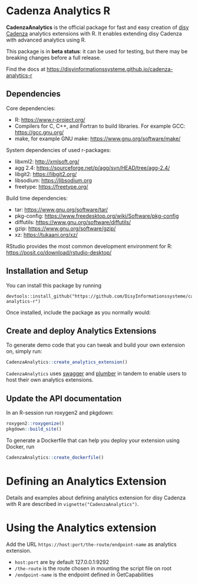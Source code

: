 # Cadenza Analytics R

**CadenzaAnalytics** is the official package for fast and easy creation of [disy Cadenza](https://www.disy.net/en/products/disy-cadenza/) analytics extensions with R. It enables extending disy Cadenza with advanced analytics using R.

This package is in **beta status**: it can be used for testing, but there
may be breaking changes before a full release.

Find the docs at https://disyinformationssysteme.github.io/cadenza-analytics-r

## Dependencies

Core dependencies:

- R: https://www.r-project.org/
- Compilers for C, C++, and Fortran to build libraries. For example GCC: https://gcc.gnu.org/
- make, for example GNU make: https://www.gnu.org/software/make/

System dependencies of used r-packages:

- libxml2: http://xmlsoft.org/
- agg 2.4: https://sourceforge.net/p/agg/svn/HEAD/tree/agg-2.4/
- libgit2: https://libgit2.org/
- libsodium: https://libsodium.org
- freetype: https://freetype.org/

Build time dependencies:

- tar: https://www.gnu.org/software/tar/
- pkg-config: https://www.freedesktop.org/wiki/Software/pkg-config
- diffutils: https://www.gnu.org/software/diffutils/
- gzip: https://www.gnu.org/software/gzip/
- xz: https://tukaani.org/xz/

RStudio provides the most common development environment for R:
https://posit.co/download/rstudio-desktop/




## Installation and Setup

You can install this package by running

```
devtools::install_github("https://github.com/DisyInformationssysteme/cadenza-analytics-r")
```

Once installed, include the package as you normally would:

## Create and deploy Analytics Extensions

To generate demo code that you can tweak and build your own extension on, simply run:

```r
CadenzaAnalytics::create_analytics_extension()
```

`CadenzaAnalytics` uses [swagger](https://swagger.io) and [plumber](https://www.rplumber.io) in tandem to enable users to host their own analytics extensions.

## Update the API documentation

In an R-session run roxygen2 and pkgdown:


````r
roxygen2::roxygenize()
pkgdown::build_site()
````

To generate a Dockerfile that can help you deploy your extension using Docker, run

```r
CadenzaAnalytics::create_dockerfile()
```



# Defining an Analytics Extension

Details and examples about defining analytics extension for disy
Cadenza with R are described in `vignette("CadenzaAnalytics")`.

# Using the Analytics extension

Add the URL `https://host:port/the-route/endpoint-name` as analytics extension.

- `host:port` are by default 127.0.0.1:9292
- `/the-route` is the route chosen in mounting the script file on root
- `/endpoint-name` is the endpoint defined in GetCapabilities

